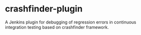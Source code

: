 # crashfinder-plugin
A Jenkins plugin for debugging of regression errors in continuous integration testing based on crashfinder framework.
